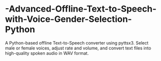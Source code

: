 # -Advanced-Offline-Text-to-Speech-with-Voice-Gender-Selection-Python
A Python-based offline Text-to-Speech converter using pyttsx3. Select male or female voices, adjust rate and volume, and convert text files into high-quality spoken audio in WAV format.
